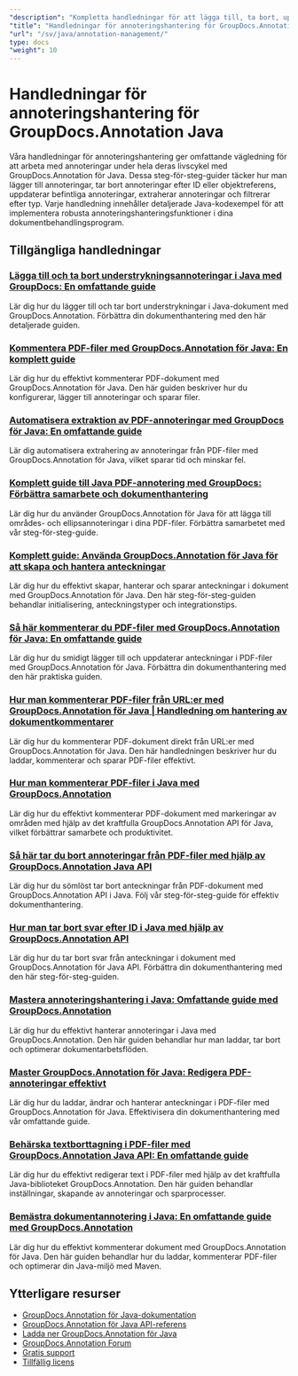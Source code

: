 ```yaml
---
"description": "Kompletta handledningar för att lägga till, ta bort, uppdatera och hantera anteckningar i dokument med GroupDocs.Annotation för Java."
"title": "Handledningar för annoteringshantering för GroupDocs.Annotation Java"
"url": "/sv/java/annotation-management/"
type: docs
"weight": 10
---
```


# Handledningar för annoteringshantering för GroupDocs.Annotation Java

Våra handledningar för annoteringshantering ger omfattande vägledning för att arbeta med annoteringar under hela deras livscykel med GroupDocs.Annotation för Java. Dessa steg-för-steg-guider täcker hur man lägger till annoteringar, tar bort annoteringar efter ID eller objektreferens, uppdaterar befintliga annoteringar, extraherar annoteringar och filtrerar efter typ. Varje handledning innehåller detaljerade Java-kodexempel för att implementera robusta annoteringshanteringsfunktioner i dina dokumentbehandlingsprogram.

## Tillgängliga handledningar

### [Lägga till och ta bort understrykningsannoteringar i Java med GroupDocs: En omfattande guide](./java-groupdocs-annotate-add-remove-underline/)
Lär dig hur du lägger till och tar bort understrykningar i Java-dokument med GroupDocs.Annotation. Förbättra din dokumenthantering med den här detaljerade guiden.

### [Kommentera PDF-filer med GroupDocs.Annotation för Java: En komplett guide](./annotate-pdfs-groupdocs-annotation-java-guide/)
Lär dig hur du effektivt kommenterar PDF-dokument med GroupDocs.Annotation för Java. Den här guiden beskriver hur du konfigurerar, lägger till annoteringar och sparar filer.

### [Automatisera extraktion av PDF-annoteringar med GroupDocs för Java: En omfattande guide](./automate-pdf-annotation-extraction-groupdocs-java/)
Lär dig automatisera extrahering av annoteringar från PDF-filer med GroupDocs.Annotation för Java, vilket sparar tid och minskar fel.

### [Komplett guide till Java PDF-annotering med GroupDocs: Förbättra samarbete och dokumenthantering](./java-pdf-annotation-groupdocs-guide/)
Lär dig hur du använder GroupDocs.Annotation för Java för att lägga till områdes- och ellipsannoteringar i dina PDF-filer. Förbättra samarbetet med vår steg-för-steg-guide.

### [Komplett guide: Använda GroupDocs.Annotation för Java för att skapa och hantera anteckningar](./annotations-groupdocs-annotation-java-tutorial/)
Lär dig hur du effektivt skapar, hanterar och sparar anteckningar i dokument med GroupDocs.Annotation för Java. Den här steg-för-steg-guiden behandlar initialisering, anteckningstyper och integrationstips.

### [Så här kommenterar du PDF-filer med GroupDocs.Annotation för Java: En omfattande guide](./annotate-pdfs-groupdocs-annotation-java/)
Lär dig hur du smidigt lägger till och uppdaterar anteckningar i PDF-filer med GroupDocs.Annotation för Java. Förbättra din dokumenthantering med den här praktiska guiden.

### [Hur man kommenterar PDF-filer från URL:er med GroupDocs.Annotation för Java | Handledning om hantering av dokumentkommentarer](./annotate-pdfs-from-urls-groupdocs-java/)
Lär dig hur du kommenterar PDF-dokument direkt från URL:er med GroupDocs.Annotation för Java. Den här handledningen beskriver hur du laddar, kommenterar och sparar PDF-filer effektivt.

### [Hur man kommenterar PDF-filer i Java med GroupDocs.Annotation](./java-pdf-annotation-groupdocs-java/)
Lär dig hur du effektivt kommenterar PDF-dokument med markeringar av områden med hjälp av det kraftfulla GroupDocs.Annotation API för Java, vilket förbättrar samarbete och produktivitet.

### [Så här tar du bort annoteringar från PDF-filer med hjälp av GroupDocs.Annotation Java API](./groupdocs-annotation-java-remove-pdf-annotations/)
Lär dig hur du sömlöst tar bort anteckningar från PDF-dokument med GroupDocs.Annotation API i Java. Följ vår steg-för-steg-guide för effektiv dokumenthantering.

### [Hur man tar bort svar efter ID i Java med hjälp av GroupDocs.Annotation API](./java-groupdocs-annotation-remove-replies-by-id/)
Lär dig hur du tar bort svar från anteckningar i dokument med GroupDocs.Annotation för Java API. Förbättra din dokumenthantering med den här steg-för-steg-guiden.

### [Mastera annoteringshantering i Java: Omfattande guide med GroupDocs.Annotation](./groupdocs-annotation-java-manage-documents/)
Lär dig hur du effektivt hanterar annoteringar i Java med GroupDocs.Annotation. Den här guiden behandlar hur man laddar, tar bort och optimerar dokumentarbetsflöden.

### [Master GroupDocs.Annotation för Java: Redigera PDF-annoteringar effektivt](./groupdocs-annotation-java-modify-pdf-annotations/)
Lär dig hur du laddar, ändrar och hanterar anteckningar i PDF-filer med GroupDocs.Annotation för Java. Effektivisera din dokumenthantering med vår omfattande guide.

### [Behärska textborttagning i PDF-filer med GroupDocs.Annotation Java API: En omfattande guide](./groupdocs-annotation-java-text-redaction-tutorial/)
Lär dig hur du effektivt redigerar text i PDF-filer med hjälp av det kraftfulla Java-biblioteket GroupDocs.Annotation. Den här guiden behandlar inställningar, skapande av annoteringar och sparprocesser.

### [Bemästra dokumentannotering i Java: En omfattande guide med GroupDocs.Annotation](./mastering-document-annotation-groupdocs-java/)
Lär dig hur du effektivt kommenterar dokument med GroupDocs.Annotation för Java. Den här guiden behandlar hur du laddar, kommenterar PDF-filer och optimerar din Java-miljö med Maven.

## Ytterligare resurser

- [GroupDocs.Annotation för Java-dokumentation](https://docs.groupdocs.com/annotation/java/)
- [GroupDocs.Annotation för Java API-referens](https://reference.groupdocs.com/annotation/java/)
- [Ladda ner GroupDocs.Annotation för Java](https://releases.groupdocs.com/annotation/java/)
- [GroupDocs.Annotation Forum](https://forum.groupdocs.com/c/annotation)
- [Gratis support](https://forum.groupdocs.com/)
- [Tillfällig licens](https://purchase.groupdocs.com/temporary-license/)